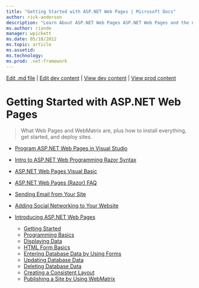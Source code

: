 ```yaml
---
title: "Getting Started with ASP.NET Web Pages | Microsoft Docs"
author: rick-anderson
description: "Learn About ASP.NET Web Pages ASP.NET Web Pages and the new Razor syntax provide a fast, approachable, and lightweight way to combine server code with HTML t..."
ms.author: riande
manager: wpickett
ms.date: 05/18/2012
ms.topic: article
ms.assetid: 
ms.technology: 
ms.prod: .net-framework
---
```

[Edit .md file](C:\Projects\msc\dev\Msc.Www\Web.ASP\App_Data\github\web-pages\overview\index.md) | [Edit dev content](http://www.aspdev.net/umbraco#/content/content/edit/38351) | [View dev content](http://docs.aspdev.net/tutorials/web-pages/overview/getting-started/index.html) | [View prod content](http://www.asp.net/web-pages/overview/getting-started)

Getting Started with ASP.NET Web Pages
====================
> What Web Pages and WebMatrix are, plus how to install everything, get started, and deploy sites.


- [Program ASP.NET Web Pages in Visual Studio](program-asp-net-web-pages-in-visual-studio.md)
- [Intro to ASP.NET Web Programming Razor Syntax](introducing-razor-syntax-c.md)
- [ASP.NET Web Pages Visual Basic](introducing-razor-syntax-vb.md)
- [ASP.NET Web Pages (Razor) FAQ](aspnet-web-pages-razor-faq.md)
- [Sending Email from Your Site](11-adding-email-to-your-web-site.md)
- [Adding Social Networking to Your Website](13-adding-social-networking-to-your-web-site.md)
- [Introducing ASP.NET Web Pages](introducing-aspnet-web-pages-2/index.md)

    - [Getting Started](introducing-aspnet-web-pages-2/getting-started.md)
    - [Programming Basics](introducing-aspnet-web-pages-2/intro-to-web-pages-programming.md)
    - [Displaying Data](introducing-aspnet-web-pages-2/displaying-data.md)
    - [HTML Form Basics](introducing-aspnet-web-pages-2/form-basics.md)
    - [Entering Database Data by Using Forms](introducing-aspnet-web-pages-2/entering-data.md)
    - [Updating Database Data](introducing-aspnet-web-pages-2/updating-data.md)
    - [Deleting Database Data](introducing-aspnet-web-pages-2/deleting-data.md)
    - [Creating a Consistent Layout](introducing-aspnet-web-pages-2/layouts.md)
    - [Publishing a Site by Using WebMatrix](introducing-aspnet-web-pages-2/publishing.md)